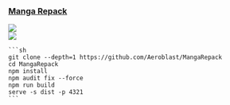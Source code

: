 ### [Manga Repack](https://github.com/Aeroblast/MangaRepack)

![](https://img.shields.io/github/license/Aeroblast/MangaRepack?style=flat-square)<br />
[![](https://img.shields.io/github/last-commit/scillidan/MangaRepack/main?label=last%20commit%20(fork)&style=flat-square)](https://github.com/scillidan/MangaRepack)

````{tab} From source
```sh
git clone --depth=1 https://github.com/Aeroblast/MangaRepack
cd MangaRepack
npm install
npm audit fix --force
npm run build
serve -s dist -p 4321
```
````